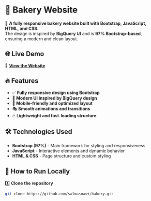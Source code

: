 # 🍞 Bakery Website  

🚀 **A fully responsive bakery website built with Bootstrap, JavaScript, HTML, and CSS.**  
The design is inspired by **BigQuery UI** and is **97% Bootstrap-based**, ensuring a modern and clean layout.  

## 🌐 Live Demo  
🔗 **[View the Website](https://salmasnawi.github.io/bakery/)**  

## 🔥 Features  
- ✅ **Fully responsive design using Bootstrap**  
- 🎨 **Modern UI inspired by BigQuery design**  
- 📱 **Mobile-friendly and optimized layout**  
- 🎭 **Smooth animations and transitions**  
- 🔥 **Lightweight and fast-loading structure**  

## 🛠️ Technologies Used  
- **Bootstrap (97%)** - Main framework for styling and responsiveness  
- **JavaScript** - Interactive elements and dynamic behavior  
- **HTML & CSS** - Page structure and custom styling  

## 🚀 How to Run Locally  
1️⃣ **Clone the repository**  
```sh
git clone https://github.com/salmasnawi/bakery.git
